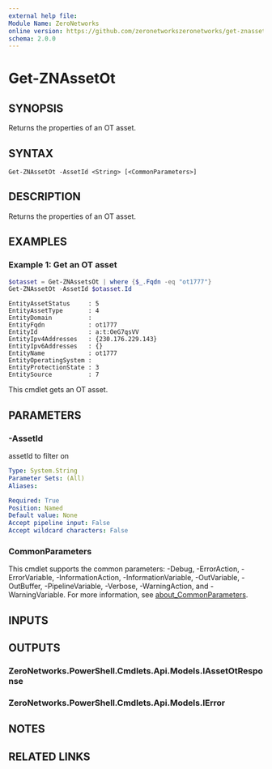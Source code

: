 ```yaml
---
external help file:
Module Name: ZeroNetworks
online version: https://github.com/zeronetworkszeronetworks/get-znassetot
schema: 2.0.0
---
```


# Get-ZNAssetOt

## SYNOPSIS
Returns the properties of an OT asset.

## SYNTAX

```
Get-ZNAssetOt -AssetId <String> [<CommonParameters>]
```

## DESCRIPTION
Returns the properties of an OT asset.

## EXAMPLES

### Example 1: Get an OT asset
```powershell
$otasset = Get-ZNAssetsOt | where {$_.Fqdn -eq "ot1777"}
Get-ZNAssetOt -AssetId $otasset.Id
```

```output
EntityAssetStatus     : 5
EntityAssetType       : 4
EntityDomain          : 
EntityFqdn            : ot1777
EntityId              : a:t:OeG7qsVV
EntityIpv4Addresses   : {230.176.229.143}
EntityIpv6Addresses   : {}
EntityName            : ot1777
EntityOperatingSystem : 
EntityProtectionState : 3
EntitySource          : 7
```

This cmdlet gets an OT asset.

## PARAMETERS

### -AssetId
assetId to filter on

```yaml
Type: System.String
Parameter Sets: (All)
Aliases:

Required: True
Position: Named
Default value: None
Accept pipeline input: False
Accept wildcard characters: False
```

### CommonParameters
This cmdlet supports the common parameters: -Debug, -ErrorAction, -ErrorVariable, -InformationAction, -InformationVariable, -OutVariable, -OutBuffer, -PipelineVariable, -Verbose, -WarningAction, and -WarningVariable. For more information, see [about_CommonParameters](http://go.microsoft.com/fwlink/?LinkID=113216).

## INPUTS

## OUTPUTS

### ZeroNetworks.PowerShell.Cmdlets.Api.Models.IAssetOtResponse

### ZeroNetworks.PowerShell.Cmdlets.Api.Models.IError

## NOTES

## RELATED LINKS

